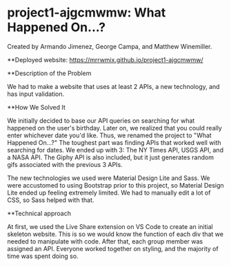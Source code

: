 # project1-ajgcmwmw: What Happened On...?
Created by Armando Jimenez, George Campa, and Matthew Winemiller.

**Deployed website: https://mrrwmix.github.io/project1-ajgcmwmw/

**Description of the Problem

  We had to make a website that uses at least 2 APIs, a new technology, and has input validation. 

**How We Solved It

  We initially decided to base our API queries on searching for what happened on the user's birthday. Later on, we realized that you could really enter whichever date you'd like. Thus, we renamed the project to "What Happened On...?" The toughest part was finding APIs that worked well with searching for dates. We ended up with 3: The NY Times API, USGS API, and a NASA API. The Giphy API is also included, but it just generates random gifs associated with the previous 3 APIs. 
  
  The new technologies we used were Material Design Lite and Sass. We were accustomed to using Bootstrap prior to this project, so Material Design Lite ended up feeling extremely limited. We had to manually edit a lot of CSS, so Sass helped with that. 
  
**Technical approach

  At first, we used the Live Share extension on VS Code to create an initial skeleton website. This is so we would know the function of each div that we needed to manipulate with code. After that, each group member was assigned an API. Everyone worked together on styling, and the majority of time was spent doing so. 
